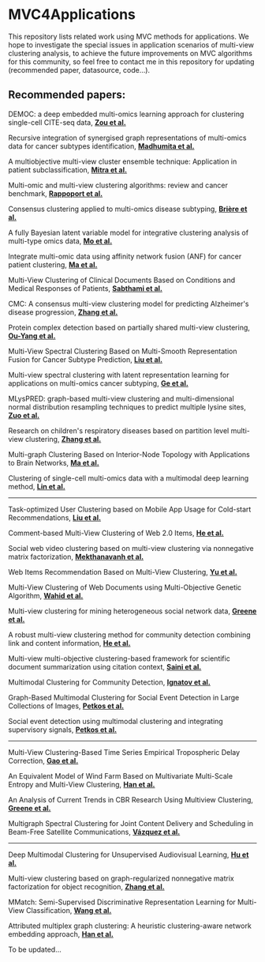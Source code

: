 # MVC4Applications
This repository lists related work using MVC methods for applications. We hope to investigate the special issues in application scenarios of multi-view clustering analysis, to achieve the future improvements on MVC algorithms for this community, so feel free to contact me in this repository for updating (recommended paper, datasource, code...).

## Recommended papers:

DEMOC: a deep embedded multi-omics learning approach for clustering single-cell CITE-seq data, **[Zou et al.](https://doi.org/10.1093/bib/bbac347)**

Recursive integration of synergised graph representations of multi-omics data for cancer subtypes identification, **[Madhumita et al.](https://www.nature.com/articles/s41598-022-17585-2)**

A multiobjective multi-view cluster ensemble technique: Application in patient subclassification, **[Mitra et al.](https://journals.plos.org/plosone/article?id=10.1371/journal.pone.0216904)**

Multi-omic and multi-view clustering algorithms: review and cancer benchmark, **[Rappoport et al.](https://academic.oup.com/nar/article/46/20/10546/5123392)**

Consensus clustering applied to multi-omics disease subtyping, **[Brière et al.](https://link.springer.com/article/10.1186/s12859-021-04279-1)**

A fully Bayesian latent variable model for integrative clustering analysis of multi-type omics data, **[Mo et al.](https://academic.oup.com/biostatistics/article/19/1/71/3852318)**

Integrate multi-omic data using affinity network fusion (ANF) for cancer patient clustering, **[Ma et al.](https://ieeexplore.ieee.org/abstract/document/8217682)**

Multi-View Clustering of Clinical Documents Based on Conditions and Medical Responses of Patients, **[Sabthami et al.](https://ieeexplore.ieee.org/abstract/document/7726951)**

CMC: A consensus multi-view clustering model for predicting Alzheimer's disease progression, **[Zhang et al.](https://www.sciencedirect.com/science/article/pii/S0169260720317284?casa_token=vL8d7d6nx4wAAAAA:jUH-FeOLCDJ_PqGmWZ56pVzim1FoCioMC5qdYYh61vIVE6l8D8OHf68W-FbMRQWk2fDv28aEqA)**

Protein complex detection based on partially shared multi-view clustering, **[Ou-Yang et al.](https://bmcbioinformatics.biomedcentral.com/articles/10.1186/s12859-016-1164-9)**

Multi-View Spectral Clustering Based on Multi-Smooth Representation Fusion for Cancer Subtype Prediction, **[Liu et al.](https://www.frontiersin.org/articles/10.3389/fgene.2021.718915/full)**

Multi-view spectral clustering with latent representation learning for applications on multi-omics cancer subtyping, **[Ge et al.](https://academic.oup.com/bib/article/24/1/bbac500/6850565)**

MLysPRED: graph-based multi-view clustering and multi-dimensional normal distribution resampling techniques to predict multiple lysine sites, **[Zuo et al.](https://academic.oup.com/bib/article/23/5/bbac277/6661182)**

Research on children's respiratory diseases based on partition level multi-view clustering, **[Zhang et al.](https://doi.org/10.1117/12.2687644)**

Multi-graph Clustering Based on Interior-Node Topology with Applications to Brain Networks, **[Ma et al.](https://link.springer.com/chapter/10.1007/978-3-319-46128-1_30)**

Clustering of single-cell multi-omics data with a multimodal deep learning method, **[Lin et al.](https://www.nature.com/articles/s41467-022-35031-9)**

___

Task-optimized User Clustering based on Mobile App Usage for Cold-start Recommendations, **[Liu et al.](https://dl.acm.org/doi/pdf/10.1145/3534678.3539105)**

Comment-based Multi-View Clustering of Web 2.0 Items, **[He et al.](https://dl.acm.org/doi/abs/10.1145/2566486.2567975)**

Social web video clustering based on multi-view clustering via nonnegative matrix factorization, **[Mekthanavanh et al.](https://link.springer.com/article/10.1007/s13042-018-00902-5)**

Web Items Recommendation Based on Multi-View Clustering, **[Yu et al.](https://ieeexplore.ieee.org/abstract/document/8377689)**

Multi-View Clustering of Web Documents using Multi-Objective Genetic Algorithm, **[Wahid et al.](https://ieeexplore.ieee.org/abstract/document/6900586)**

Multi-view clustering for mining heterogeneous social network data, **[Greene et al.](https://www.researchgate.net/profile/Derek-Greene/publication/222089360_Multi-view_clustering_for_mining_heterogeneous_social_network_data/links/09e41510e75e85bf3d000000/Multi-view-clustering-for-mining-heterogeneous-social-network-data.pdf)**

A robust multi-view clustering method for community detection combining link and content information, **[He et al.](https://www.sciencedirect.com/science/article/pii/S0378437118312184?casa_token=cTuxJjYlkBAAAAAA:qtd4VrAS0PXxlF0RTZSNiHQ45_YXmJ3ovcl5k1Pcw89nbgYZYZtgvwBYlN2pakD5INaKD9tHEw)**

Multi-view multi-objective clustering-based framework for scientific document summarization using citation context, **[Saini et al.](https://link.springer.com/article/10.1007/s10489-022-04166-z)**

Multimodal Clustering for Community Detection, **[Ignatov et al.](https://link.springer.com/chapter/10.1007/978-3-319-64167-6_4)**

Graph-Based Multimodal Clustering for Social Event Detection in Large Collections of Images, **[Petkos et al.](https://link.springer.com/chapter/10.1007/978-3-319-04114-8_13)**

Social event detection using multimodal clustering and integrating supervisory signals, **[Petkos et al.](https://dl.acm.org/doi/abs/10.1145/2324796.2324825)**

___

Multi-View Clustering-Based Time Series Empirical Tropospheric Delay Correction, **[Gao et al.](https://ieeexplore.ieee.org/abstract/document/10121341)**

An Equivalent Model of Wind Farm Based on Multivariate Multi-Scale Entropy and Multi-View Clustering, **[Han et al.](https://www.mdpi.com/1996-1073/15/16/6054)**

An Analysis of Current Trends in CBR Research Using Multiview Clustering, **[Greene et al.](https://ojs.aaai.org/aimagazine/index.php/aimagazine/article/view/2243)**

Multigraph Spectral Clustering for Joint Content Delivery and Scheduling in Beam-Free Satellite Communications, **[Vázquez et al.](https://ieeexplore.ieee.org/abstract/document/9053805)**

___

Deep Multimodal Clustering for Unsupervised Audiovisual Learning, **[Hu et al.](https://openaccess.thecvf.com/content_CVPR_2019/html/Hu_Deep_Multimodal_Clustering_for_Unsupervised_Audiovisual_Learning_CVPR_2019_paper.html)**

Multi-view clustering based on graph-regularized nonnegative matrix factorization for object recognition, **[Zhang et al.](https://www.sciencedirect.com/science/article/pii/S0020025517311015?casa_token=tEmaDKHmUV0AAAAA:TJOLFTZsIM0vBWX_SsfNY1KrGzQIPgxH5q1w7uDmXHdVfnSGAq7e_fDfYWaz02zjl1AUIIE_hw)**

MMatch: Semi-Supervised Discriminative Representation Learning for Multi-View Classification, **[Wang et al.](https://ieeexplore.ieee.org/abstract/document/9733884)**
    
Attributed multiplex graph clustering: A heuristic clustering-aware network embedding approach, **[Han et al.](https://www.sciencedirect.com/science/article/pii/S0378437121009699?casa_token=5eAu_aXSc9wAAAAA:QaC4ulblpVc1PT3jnq1BrvLwEc3sQ_GXuyVpBRxzIIEcPxyzLjuuIMf-cQUDouulSO1PFhUlFg)**

To be updated...
